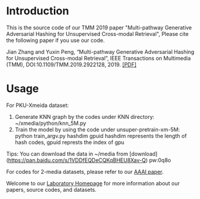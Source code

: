 # Introduction
This is the source code of our TMM 2019 paper "Multi-pathway Generative Adversarial Hashing for Unsupervised Cross-modal Retrieval", Please cite the following paper if you use our code.

Jian Zhang and Yuxin Peng, “Multi-pathway Generative Adversarial Hashing for Unsupervised Cross-modal Retrieval”, IEEE Transactions on Multimedia (TMM), DOI:10.1109/TMM.2019.2922128, 2019. [[PDF]](http://59.108.48.34/tiki/download_paper.php?fileId=201915)

# Usage
For PKU-Xmeida dataset:

1. Generate KNN graph by the codes under KNN directory: ~/xmedia/python/knn_5M.py
2. Train the model by using the code under unsuper-pretrain-xm-5M: python train_argv.py hashdim gpuid
hashdim represents the length of hash codes, gpuid represts the index of gpu

Tips: 
You can download the data in ~/media from [download] (https://pan.baidu.com/s/1VDDfEQDeCQKqBHEU8Xav-Q) pw:0q8o

For codes for 2-media datasets, please refer to our [AAAI paper](https://github.com/PKU-ICST-MIPL/UGACH_AAAI2018).

Welcome to our [Laboratory Homepage](http://www.icst.pku.edu.cn/mipl) for more information about our papers, source codes, and datasets.
